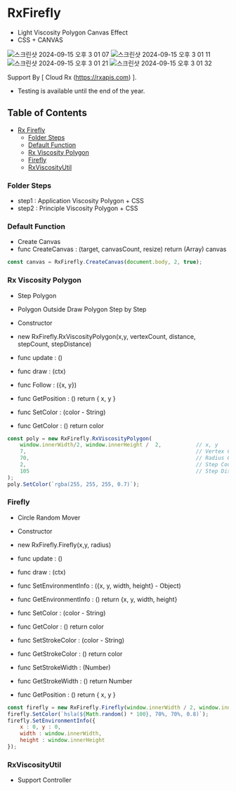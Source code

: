 # RxFirefly
* Light Viscosity Polygon Canvas Effect
* CSS + CANVAS

![스크린샷 2024-09-15 오후 3 01 07](https://github.com/user-attachments/assets/7ecd94d3-f191-4d2f-8bc2-8603778bbb6f)
![스크린샷 2024-09-15 오후 3 01 11](https://github.com/user-attachments/assets/a53a525c-8929-43aa-82ce-d0ce88ddd043)
![스크린샷 2024-09-15 오후 3 01 21](https://github.com/user-attachments/assets/c89473ca-8c05-4d36-a5e8-66ec92c27525)
![스크린샷 2024-09-15 오후 3 01 32](https://github.com/user-attachments/assets/bc1860e9-a742-4f8b-8b54-cc4b5ad06dc9)


Support By [ Cloud Rx (<a href='https://rxapis.com'>https://rxapis.com</a>) ].
* Testing is available until the end of the year.

## Table of Contents

- [Rx Firefly](#rx-firefly)
    - [Folder Steps](#folder-steps)
    - [Default Function](#default-function)
    - [Rx Viscosity Polygon](#rx-viscosity-polygon)
    - [Firefly](#firefly)
    - [RxViscosityUtil](#rx-viscosity-util)



### Folder Steps

* step1 : Application Viscosity Polygon + CSS
* step2 : Principle Viscosity Polygon + CSS



### Default Function

* Create Canvas
* func CreateCanvas : (target, canvasCount, resize) return (Array) canvas

```javascript
const canvas = RxFirefly.CreateCanvas(document.body, 2, true);
```


### Rx Viscosity Polygon

* Step Polygon
- Polygon Outside Draw Polygon Step by Step
* Constructor
* new RxFirefly.RxViscosityPolygon(x,y, vertexCount, distance, stepCount, stepDistance)

* func update : ()
* func draw : (ctx)
* func Follow : ({x, y})
* func GetPosition : () return { x, y }
* func SetColor : (color - String)
* func GetColor : () return color

```javascript
const poly = new RxFirefly.RxViscosityPolygon(
    window.innerWidth/2, window.innerHeight /  2,           // x, y
    7,                                                      // Vertex Count
    70,                                                     // Radius Or Distance by Center
    2,                                                      // Step Count : How Many Create Polygon. 1 : 1, 2 : 2
    105                                                     // Step Distance : Increase Distance
);
poly.SetColor(`rgba(255, 255, 255, 0.7)`);
```





### Firefly

* Circle Random Mover
* Constructor
* new RxFirefly.Firefly(x,y, radius)

* func update : ()
* func draw : (ctx)
* func SetEnvironmentInfo : ({x, y, width, height} - Object)
* func GetEnvironmentInfo : () return {x, y, width, height}
* func SetColor : (color - String)
* func GetColor : () return color
* func SetStrokeColor : (color - String)
* func GetStrokeColor : () return color
* func SetStrokeWidth : (Number)
* func GetStrokeWidth : () return Number
* func GetPosition : () return { x, y }


```javascript
const firefly = new RxFirefly.Firefly(window.innerWidth / 2, window.innerHeight / 2, 5 );
firefly.SetColor(`hsla(${Math.random() * 100}, 70%, 70%, 0.8)`);
firefly.SetEnvironmentInfo({
    x : 0, y : 0,
    width : window.innerWidth,
    height : window.innerHeight
});
```



### RxViscosityUtil
* Support Controller
